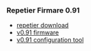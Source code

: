 ### Repetier Firmare 0.91

 - [repetier download][1]
 - [v0.91 firmware][2]
 - [v0.91 configuration tool][3]

[1]:http://www.repetier.com/downloads
[2]:http://download.repetier.com/files/firmware/Repetier-Firmware-91.zip
[3]:http://www.repetier.com/firmware/v091/
